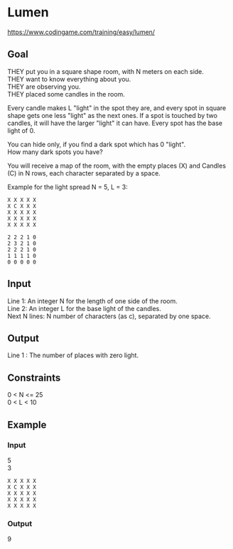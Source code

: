 # Lumen
https://www.codingame.com/training/easy/lumen/

## Goal
THEY put you in a square shape room, with N meters on each side. <br>
THEY want to know everything about you. <br>
THEY are observing you. <br>
THEY placed some candles in the room.

Every candle makes L "light" in the spot they are, and every spot in square shape gets one less "light" as the next ones. If a spot is touched by two candles, it will have the larger "light" it can have. Every spot has the base light of 0.

You can hide only, if you find a dark spot which has 0 "light". <br>
How many dark spots you have?

You will receive a map of the room, with the empty places (X) and Candles (C) in N rows, each character separated by a space.

Example for the light spread N = 5, L = 3: <br>

    X X X X X
    X C X X X
    X X X X X
    X X X X X
    X X X X X

    2 2 2 1 0
    2 3 2 1 0
    2 2 2 1 0
    1 1 1 1 0
    0 0 0 0 0

## Input
Line 1: An integer N for the length of one side of the room. <br>
Line 2: An integer L for the base light of the candles. <br>
Next N lines: N number of characters (as c), separated by one space.

## Output
Line 1 : The number of places with zero light.

## Constraints
0 < N <= 25 <br>
0 < L < 10

## Example
### Input
5 <br>
3 <br>

    X X X X X
    X C X X X
    X X X X X
    X X X X X
    X X X X X

### Output
9
